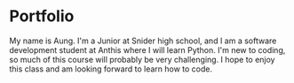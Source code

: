 # Portfolio
My name is Aung. I'm a Junior at Snider high school, and I am a software development student at Anthis where I will learn Python. I'm new to coding, so much of this course will probably be very challenging. I hope to enjoy this class and am looking forward to learn how to code.
